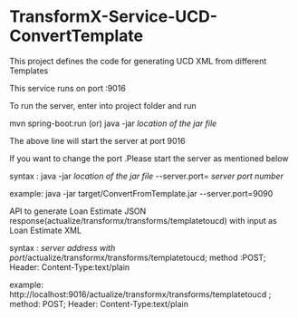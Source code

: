 # TransformX-Service-UCD-ConvertTemplate

This project defines the code for generating UCD XML from different Templates

This service runs on port :9016

To run the server, enter into project folder and run

mvn spring-boot:run (or) java -jar *location of the jar file*

The above line will start the server at port 9016

If you want to change the port .Please start the server as mentioned below 

syntax : java -jar *location of the jar file* --server.port= *server port number*
 
example: java -jar target/ConvertFromTemplate.jar --server.port=9090

API to generate Loan Estimate JSON response(actualize/transformx/transforms/templatetoucd) with input as Loan Estimate XML 

syntax : *server address with port*/actualize/transformx/transforms/templatetoucd; method :POST; Header: Content-Type:text/plain

example: http://localhost:9016/actualize/transformx/transforms/templatetoucd ; method: POST; Header: Content-Type:text/plain
